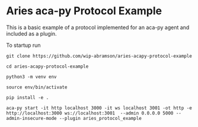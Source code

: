 # Aries aca-py Protocol Example

This is a basic example of a protocol implemented for an aca-py agent and included as a plugin.

To startup run

```
git clone https://github.com/wip-abramson/aries-acapy-protocol-example

cd aries-acapy-protocol-example

python3 -m venv env

source env/bin/activate

pip install -e .

aca-py start -it http localhost 3000 -it ws localhost 3001 -ot http -e http://localhost:3000 ws://localhost:3001  --admin 0.0.0.0 5000 --admin-insecure-mode --plugin aries_protocol_example
```

